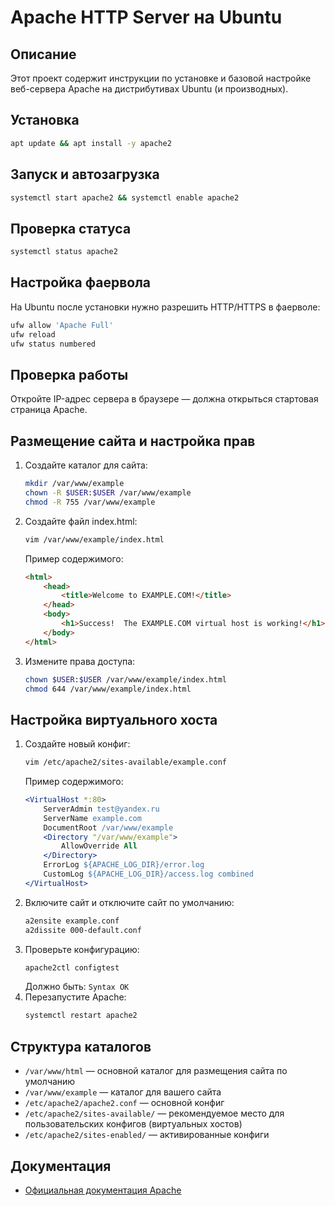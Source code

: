 # Apache HTTP Server на Ubuntu

## Описание
Этот проект содержит инструкции по установке и базовой настройке веб-сервера Apache на дистрибутивах Ubuntu (и производных).

## Установка
```bash
apt update && apt install -y apache2
```

## Запуск и автозагрузка
```bash
systemctl start apache2 && systemctl enable apache2
```

## Проверка статуса
```bash
systemctl status apache2
```

## Настройка фаервола
На Ubuntu после установки нужно разрешить HTTP/HTTPS в фаерволе:
```bash
ufw allow 'Apache Full'
ufw reload
ufw status numbered
```

## Проверка работы
Откройте IP-адрес сервера в браузере — должна открыться стартовая страница Apache.

## Размещение сайта и настройка прав
1. Создайте каталог для сайта:
   ```bash
   mkdir /var/www/example
   chown -R $USER:$USER /var/www/example
   chmod -R 755 /var/www/example
   ```
2. Создайте файл index.html:
   ```bash
   vim /var/www/example/index.html
   ```
   Пример содержимого:
   ```html
   <html>
       <head>
           <title>Welcome to EXAMPLE.COM!</title>
       </head>
       <body>
           <h1>Success!  The EXAMPLE.COM virtual host is working!</h1>
       </body>
   </html>
   ```
3. Измените права доступа:
   ```bash
   chown $USER:$USER /var/www/example/index.html
   chmod 644 /var/www/example/index.html
   ```

## Настройка виртуального хоста
1. Создайте новый конфиг:
   ```bash
   vim /etc/apache2/sites-available/example.conf
   ```
   Пример содержимого:
   ```apache
   <VirtualHost *:80>
       ServerAdmin test@yandex.ru
       ServerName example.com
       DocumentRoot /var/www/example
       <Directory "/var/www/example">
           AllowOverride All
       </Directory>
       ErrorLog ${APACHE_LOG_DIR}/error.log
       CustomLog ${APACHE_LOG_DIR}/access.log combined
   </VirtualHost>
   ```
2. Включите сайт и отключите сайт по умолчанию:
   ```bash
   a2ensite example.conf
   a2dissite 000-default.conf
   ```
3. Проверьте конфигурацию:
   ```bash
   apache2ctl configtest
   ```
   Должно быть: `Syntax OK`
4. Перезапустите Apache:
   ```bash
   systemctl restart apache2
   ```

## Структура каталогов
- `/var/www/html` — основной каталог для размещения сайта по умолчанию
- `/var/www/example` — каталог для вашего сайта
- `/etc/apache2/apache2.conf` — основной конфиг
- `/etc/apache2/sites-available/` — рекомендуемое место для пользовательских конфигов (виртуальных хостов)
- `/etc/apache2/sites-enabled/` — активированные конфиги

## Документация
- [Официальная документация Apache](https://httpd.apache.org/docs/)
